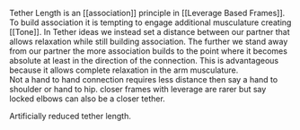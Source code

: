 Tether Length is an [[association]] principle in [[Leverage Based Frames]].
To build association it is tempting to engage additional musculature creating [[Tone]].
In Tether ideas we instead set a distance between our partner that allows relaxation while still building association.  The further we stand away from our partner the more association builds to the point where it becomes absolute at least in the direction of the connection.
This is advantageous because it allows complete relaxation in the arm musculature.  
Not a hand to hand connection requires less distance then say a hand to shoulder or hand to hip.
closer frames with leverage are rarer but say locked elbows can also be a closer tether.  

Artificially reduced tether length.


